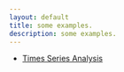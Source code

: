 ```yaml
---
layout: default
title: some examples. 
description: some examples. 
---
```

- [Times Series Analysis](/timeseries/index.md) 
